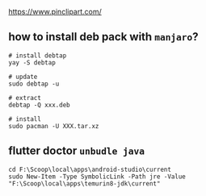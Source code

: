 https://www.pinclipart.com/

## how to install deb pack with `manjaro`?

```shell
# install debtap
yay -S debtap

# update
sudo debtap -u

# extract
debtap -Q xxx.deb

# install
sudo pacman -U XXX.tar.xz
```

## flutter doctor `unbudle java`

```
cd F:\Scoop\local\apps\android-studio\current
sudo New-Item -Type SymbolicLink -Path jre -Value "F:\Scoop\local\apps\temurin8-jdk\current"
```
